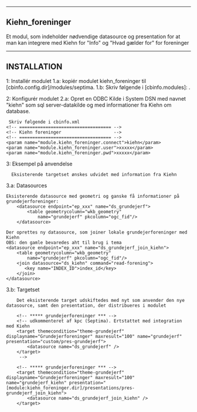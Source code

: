 --------------------
Kiehn_foreninger
--------------------

Et modul, som indeholder nødvendige datasource og presentation for at man kan integrere med Kiehn for "Info" og "Hvad gælder for" for foreninger

--------------------
INSTALLATION
--------------------

1:    Installér modulet
1.a:  kopiér modulet kiehn_foreninger til [cbinfo.config.dir]/modules/septima.
1.b:  Skriv følgende i [cbinfo.modules]: <module name="kiehn_foreninger" dir="septima/kiehn_foreninger"/>.

2:    Konfigurér modulet
2.a:  Opret en ODBC Kilde i System DSN med navnet "kiehn" som sql server-datakilde og med informationer fra Kiehn om database.

     Skriv følgende i cbinfo.xml
   	<!-- =================================== -->
    <!-- Kiehn foreninger                    -->
    <!-- =================================== -->   
    <param name="module.kiehn_foreninger.connect">kiehn</param>
    <param name="module.kiehn_foreninger.user">xxxxx</param>
    <param name="module.kiehn_foreninger.pwd">xxxxx</param>

3:    Eksempel på anvendelse
      
	  Eksisterende targetset ønskes udvidet med information fra Kiehn
	  
3.a:  Datasources

	Eksisterende datasource med geometri og ganske få informationer på grundejerforeninger:
		<datasource endpoint="ep_xxx" name="ds_grundejerf">
			<table geometrycolumn="wkb_geometry"
				name="grundejerf" pkcolumn="ogc_fid"/>
		</datasource>
	
	Der oprettes ny datasource, som joiner lokale grundejerforeninger med Kiehn
	OBS: den gamle bevaredes aht til brug i tema
    <datasource endpoint="ep_xxx" name="ds_grundejerf_join_kiehn">
        <table geometrycolumn="wkb_geometry"
            name="grundejerf" pkcolumn="ogc_fid"/>
		<join datasource="ds_kiehn" command="read-forening">
		   <key name="INDEX_ID">index_id</key>
		</join> 
	</datasource>

3.b:  Targetset
		
		Det eksisterende target udskiftedes med nyt som anvender den nye datasource, samt den presentation, der distribueres i modulet
	
		<!-- ***** grundejerforeninger *** -->
		<!-- udkommenteret af kpc (Septima). Ertstattet med integration med Kiehn
		<target themecondition="theme-grundejerf" displayname="Grundejerforeninger" maxresult="100" name="grundejerf" presentation="custom/pres-grundejerf">
			<datasource name="ds_grundejerf" />
		</target>
		 -->
        
		<!-- ***** grundejerforeninger *** -->
		<target themecondition="theme-grundejerf" displayname="Grundejerforeninger" maxresult="100" name="grundejerf_kiehn" presentation="[module:kiehn_foreninger.dir]/presentations/pres-grundejerf_join_kiehn">
			<datasource name="ds_grundejerf_join_kiehn" />
		</target>
		

